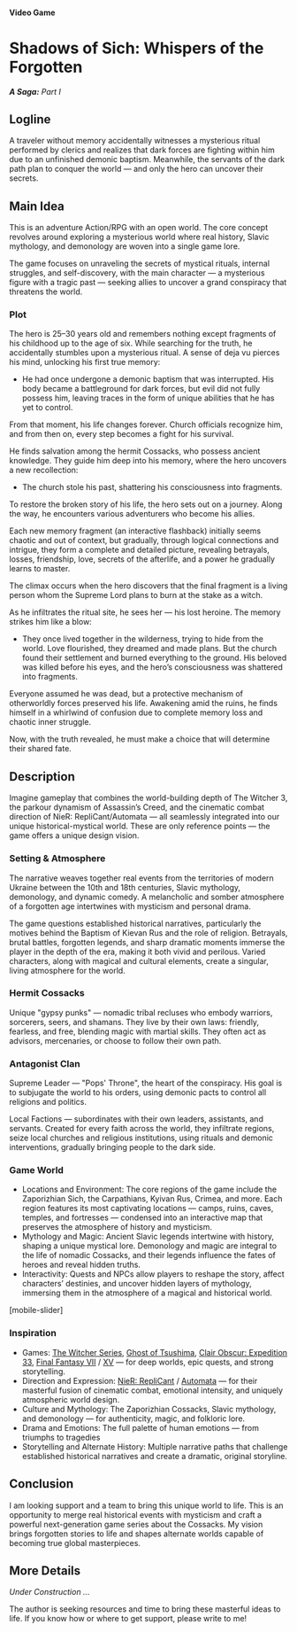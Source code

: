 #### Video Game

# Shadows of Sich: Whispers of the Forgotten

***A Saga:** Part I*

## Logline

A traveler without memory accidentally witnesses a mysterious ritual performed by clerics and realizes that dark forces are fighting within him due to an unfinished demonic baptism. Meanwhile, the servants of the dark path plan to conquer the world — and only the hero can uncover their secrets.

## Main Idea

This is an adventure Action/RPG with an open world. The core concept revolves around exploring a mysterious world where real history, Slavic mythology, and demonology are woven into a single game lore.

The game focuses on unraveling the secrets of mystical rituals, internal struggles, and self-discovery, with the main character — a mysterious figure with a tragic past — seeking allies to uncover a grand conspiracy that threatens the world.

### Plot

The hero is 25–30 years old and remembers nothing except fragments of his childhood up to the age of six. While searching for the truth, he accidentally stumbles upon a mysterious ritual. A sense of deja vu pierces his mind, unlocking his first true memory:

- He had once undergone a demonic baptism that was interrupted. His body became a battleground for dark forces, but evil did not fully possess him, leaving traces in the form of unique abilities that he has yet to control.

From that moment, his life changes forever. Church officials recognize him, and from then on, every step becomes a fight for his survival.

He finds salvation among the hermit Cossacks, who possess ancient knowledge. They guide him deep into his memory, where the hero uncovers a new recollection:

- The church stole his past, shattering his consciousness into fragments.

To restore the broken story of his life, the hero sets out on a journey. Along the way, he encounters various adventurers who become his allies.

Each new memory fragment (an interactive flashback) initially seems chaotic and out of context, but gradually, through logical connections and intrigue, they form a complete and detailed picture, revealing betrayals, losses, friendship, love, secrets of the afterlife, and a power he gradually learns to master.

The climax occurs when the hero discovers that the final fragment is a living person whom the Supreme Lord plans to burn at the stake as a witch.

As he infiltrates the ritual site, he sees her — his lost heroine. The memory strikes him like a blow:

- They once lived together in the wilderness, trying to hide from the world. Love flourished, they dreamed and made plans. But the church found their settlement and burned everything to the ground. His beloved was killed before his eyes, and the hero’s consciousness was shattered into fragments.

Everyone assumed he was dead, but a protective mechanism of otherworldly forces preserved his life. Awakening amid the ruins, he finds himself in a whirlwind of confusion due to complete memory loss and chaotic inner struggle.

Now, with the truth revealed, he must make a choice that will determine their shared fate.

## Description

Imagine gameplay that combines the world-building depth of The Witcher 3, the parkour dynamism of Assassin’s Creed, and the cinematic combat direction of NieR: RepliCant/Automata — all seamlessly integrated into our unique historical-mystical world. These are only reference points — the game offers a unique design vision.

### Setting & Atmosphere

The narrative weaves together real events from the territories of modern Ukraine between the 10th and 18th centuries, Slavic mythology, demonology, and dynamic comedy. A melancholic and somber atmosphere of a forgotten age intertwines with mysticism and personal drama.

The game questions established historical narratives, particularly the motives behind the Baptism of Kievan Rus and the role of religion. Betrayals, brutal battles, forgotten legends, and sharp dramatic moments immerse the player in the depth of the era, making it both vivid and perilous. Varied characters, along with magical and cultural elements, create a singular, living atmosphere for the world.

### Hermit Cossacks

Unique "gypsy punks" — nomadic tribal recluses who embody warriors, sorcerers, seers, and shamans. They live by their own laws: friendly, fearless, and free, blending magic with martial skills. They often act as advisors, mercenaries, or choose to follow their own path.

### Antagonist Clan

Supreme Leader — "Pops' Throne", the heart of the conspiracy. His goal is to subjugate the world to his orders, using demonic pacts to control all religions and politics.

Local Factions — subordinates with their own leaders, assistants, and servants. Created for every faith across the world, they infiltrate regions, seize local churches and religious institutions, using rituals and demonic interventions, gradually bringing people to the dark side.

### Game World

- Locations and Environment: The core regions of the game include the Zaporizhian Sich, the Carpathians, Kyivan Rus, Crimea, and more. Each region features its most captivating locations — camps, ruins, caves, temples, and fortresses — condensed into an interactive map that preserves the atmosphere of history and mysticism.
- Mythology and Magic: Ancient Slavic legends intertwine with history, shaping a unique mystical lore. Demonology and magic are integral to the life of nomadic Cossacks, and their legends influence the fates of heroes and reveal hidden truths.
- Interactivity: Quests and NPCs allow players to reshape the story, affect characters’ destinies, and uncover hidden layers of mythology, immersing them in the atmosphere of a magical and historical world.

[mobile-slider]

### Inspiration

- Games: [The Witcher Series](https://www.thewitcher.com/ua/en/), [Ghost of Tsushima](https://store.steampowered.com/app/2215430/Ghost_of_Tsushima_DIRECTORS_CUT/), [Clair Obscur: Expedition 33](https://www.expedition33.com/), [Final Fantasy VII](https://store.steampowered.com/app/1462040/FINAL_FANTASY_VII_REMAKE_INTERGRADE/) / [XV](https://store.steampowered.com/app/637650/FINAL_FANTASY_XV_WINDOWS_EDITION/) — for deep worlds, epic quests, and strong storytelling.
- Direction and Expression: [NieR: RepliCant](https://store.steampowered.com/app/1113560/NieR_Replicant_ver122474487139/) / [Automata](https://store.steampowered.com/app/524220/NieRAutomata/) — for their masterful fusion of cinematic combat, emotional intensity, and uniquely atmospheric world design.
- Culture and Mythology: The Zaporizhian Cossacks, Slavic mythology, and demonology — for authenticity, magic, and folkloric lore.
- Drama and Emotions: The full palette of human emotions — from triumphs to tragedies
- Storytelling and Alternate History: Multiple narrative paths that challenge established historical narratives and create a dramatic, original storyline.

## Conclusion

I am looking support and a team to bring this unique world to life. This is an opportunity to merge real historical events with mysticism and craft a powerful next-generation game series about the Cossacks. My vision brings forgotten stories to life and shapes alternate worlds capable of becoming true global masterpieces.

## More Details

*Under Construction ...*

The author is seeking resources and time to bring these masterful ideas to life. If you know how or where to get support, please write to me!